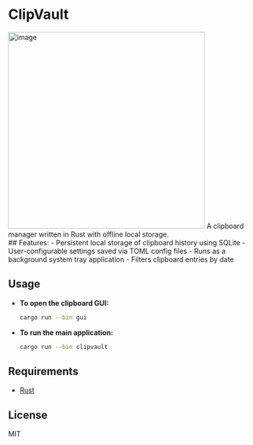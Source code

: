 # ClipVault
<img width="400" height="400" alt="image" src="https://github.com/user-attachments/assets/524cf4bc-8a00-428d-ab70-0b52d2676069" />
A clipboard manager written in Rust with offline local storage. </br>
## Features:
- Persistent local storage of clipboard history using SQLite
- User-configurable settings saved via TOML config files
- Runs as a background system tray application
- Filters clipboard entries by date

## Usage

- **To open the clipboard GUI:**
    ```sh
    cargo run --bin gui
    ```

- **To run the main application:**
    ```sh
    cargo run --bin clipvault
    ```

## Requirements

- [Rust](https://www.rust-lang.org/tools/install)

## License

MIT
